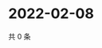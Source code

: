 # 2022-02-08

共 0 条

<!-- BEGIN WEIBO -->
<!-- 最后更新时间 Tue Feb 08 2022 05:10:45 GMT+0800 (China Standard Time) -->

<!-- END WEIBO -->
